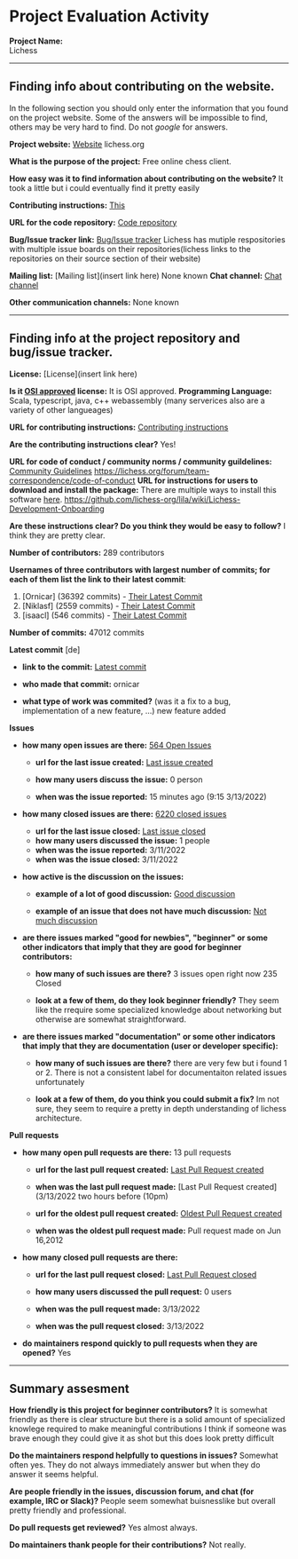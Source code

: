 # Project Evaluation Activity



__Project Name:__  
Lichess

---

## Finding info about contributing on the website.

In the following section you should only enter the information that you
found on the project website. Some of the answers will be impossible to find, others
may be very hard to find. Do not _google_ for answers.

__Project website:__ [Website](lichess.org)
lichess.org

__What is the purpose of the project:__ 
Free online chess client.

__How easy was it to find information about contributing on the website?__ 
It took a little but i could eventually find it pretty easily

__Contributing instructions:__ [This](https://lichess.org/help/contribute) 

__URL for the code repository:__ [Code repository](https://github.com/lichess-org)

__Bug/Issue tracker link:__ [Bug/Issue tracker](https://lichess.org/source)
Lichess has mutiple respositories with multiple issue boards on their repositories(lichess links to the repositories on their source section of their website)

__Mailing list:__ [Mailing list](insert link here)
None known
__Chat channel:__ [Chat channel](https://discord.gg/hy5jqSs)

__Other communication channels:__ 
None known


---

## Finding info at the project repository and bug/issue tracker.

__License:__ [License](insert link here)

__Is it [OSI approved](https://opensource.org/licenses/AGPL-3.0) license:__ 
It is OSI approved.
__Programming Language:__
Scala, typescript, java, c++ webassembly (many serverices also are a variety of other langueages)

__URL for contributing instructions:__ [Contributing instructions](https://github.com/lichess-org/lila/blob/master/CONTRIBUTING.md)

__Are the contributing instructions clear?__ 
Yes!


__URL for code of conduct / community norms / community guildelines:__ [Community Guidelines](https://lichess.org/terms-of-service)
https://lichess.org/forum/team-correspondence/code-of-conduct
__URL for instructions for users to download and install the package:__ There are multiple ways to install this software [here](https://github.com/lichess-org/lila/blob/master/README.md). 
https://github.com/lichess-org/lila/wiki/Lichess-Development-Onboarding

__Are these instructions clear? Do you think they would be easy to follow?__ 
I think they are pretty clear.

__Number of contributors:__ 289 contributors


__Usernames of three contributors with largest number of commits; for
each of them list the link to their latest commit__:

1. [Ornicar] (36392 commits) - [Their Latest Commit](https://github.com/lichess-org/lila/commit/a1366ca0f60fc72e2fbf68113afa60cd0d422771)
2. [Niklasf] (2559 commits) - [Their Latest Commit](https://github.com/lichess-org/lila/commit/0b25189bed25ef3a990c9bfd4981f21d952c56f1)
3. [isaacl] (546 commits) - [Their Latest Commit](https://github.com/lichess-org/lila/commit/41f65ffd0a1e3e996d7482d33605f3bd26f860a5)


__Number of commits:__ 47012 commits

__Latest commit__ [de] 

- __link to the commit:__ [Latest commit](https://github.com/lichess-org/lila/commit/a1366ca0f60fc72e2fbf68113afa60cd0d422771)

- __who made that commit:__ ornicar

- __what type of work was commited?__ (was it a fix to a bug, implementation of a new feature, ...)
new feature added

__Issues__

- __how many open issues are there:__ [564 Open Issues](https://github.com/lichess-org/lila/issues?q=is%3Aopen+is%3Aissue)

    - __url for the last issue created:__ [Last issue created](https://github.com/lichess-org/lila/issues/10664)

    - __how many users discuss the issue:__ 0 person
    
    - __when was the issue reported:__ 15 minutes ago (9:15 3/13/2022)
    

- __how many closed issues are there:__ [6220 closed issues](https://github.com/lichess-org/lila/issues?q=is%3Aissue+is%3Aclosed)
    - __url for the last issue closed:__ [Last issue closed](https://github.com/lichess-org/lila/issues/10654)
    - __how many users discussed the issue:__ 1 people
    - __when was the issue reported:__ 3/11/2022
    - __when was the issue closed:__ 3/11/2022

- __how active is the discussion on the issues:__ 

    - __example of a lot of good discussion:__ [Good discussion](https://github.com/lichess-org/lila/issues/6804)
    
    - __example of an issue that does not have much discussion:__ [Not much discussion](https://github.com/lichess-org/lila/issues/170)



- __are there issues marked "good for newbies", "beginner" or some other indicators that imply that they are good for beginner contributors:__ 

    - __how many of such issues are there?__ 3 issues open right now 235 Closed
    
    - __look at a few of them, do they look beginner friendly?__  They seem like the rrequire some specialized knowledge about networking but otherwise are somewhat straightforward.



- __are there issues marked "documentation" or some other indicators that imply that they are documentation (user or developer specific):__ 

    - __how many of such issues are there?__  there are very few but i found 1 or 2. There is not a consistent label for documentaiton related issues unfortunately
    
    - __look at a few of them, do you think you could submit a fix?__ Im not sure, they seem to require a pretty in depth understanding of lichess architecture.



__Pull requests__

- __how many open pull requests are there:__ 13 pull requests

    - __url for the last pull request created:__ [Last Pull Request created](https://github.com/lichess-org/lila/pull/10663)
    
    - __when was the last pull request made:__ [Last Pull Request created](3/13/2022 two hours before (10pm)

    - __url for the oldest pull request created:__ [Oldest Pull Request created](https://github.com/lichess-org/lila/pull/1)
    
    - __when was the oldest pull request made:__ Pull request made on Jun 16,2012

- __how many closed pull requests are there:__ 

    - __url for the last pull request closed:__ [Last Pull Request closed](https://github.com/lichess-org/lila/pulls?q=is%3Apr+is%3Aclosed+sort%3Acreated-desc)
    
    - __how many users discussed the pull request:__ 0 users
    
    - __when was the pull request made:__  3/13/2022
    
    - __when was the pull request closed:__ 3/13/2022
    

- __do maintainers respond quickly to pull requests when they are opened?__ Yes





---


## Summary assesment
__How friendly is this project for beginner contributors?__
It is somewhat friendly as there is clear structure but there is a solid amount of specialized knowlege required to make meaningful contributions
I think if someone was brave enough they could give it as shot but this does look pretty difficult


__Do the maintainers respond helpfully to questions in issues?__
Somewhat often yes. They do not always immediately answer but when they do answer it seems helpful.


__Are people friendly in the issues, discussion forum, and chat (for example, IRC or Slack)?__
People seem somewhat buisnesslike but overall pretty friendly and professional.




__Do pull requests get reviewed?__
Yes almost always.



__Do maintainers thank people for their contributions?__
Not really. 
